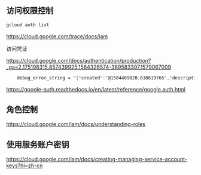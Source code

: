 ## 访问权限控制

```sh
gcloud auth list
```

https://cloud.google.com/trace/docs/iam

访问凭证

https://cloud.google.com/docs/authentication/production?_ga=2.175198315.857439925.1584326574-389583397.1579067009


```sh
	debug_error_string = "{"created":"@1584409820.638619765","description":"Error received from peer ipv4:xxxx:443","file":"src/core/lib/surface/call.cc","file_line":1041,"grpc_message":"The caller does not have permission","grpc_status":7}"
```

https://google-auth.readthedocs.io/en/latest/reference/google.auth.html


## 角色控制

https://cloud.google.com/iam/docs/understanding-roles




## 使用服务账户密钥

https://cloud.google.com/iam/docs/creating-managing-service-account-keys?hl=zh-cn
